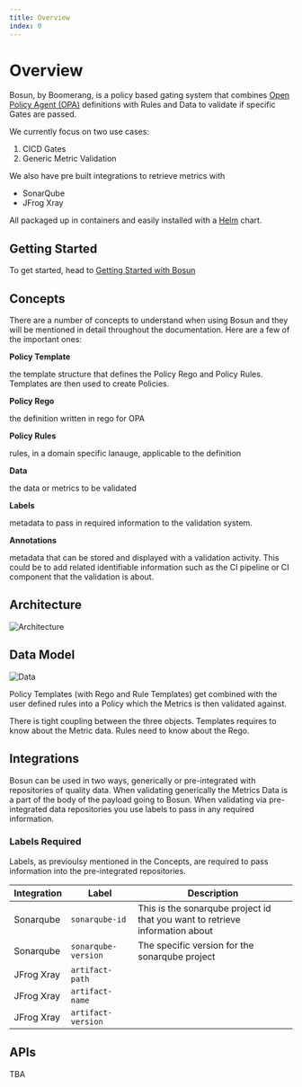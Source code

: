```yaml
---
title: Overview
index: 0
---
```


# Overview

Bosun, by Boomerang, is a policy based gating system that combines [Open Policy Agent (OPA)](https://openpolicyagent.org/) definitions with Rules and Data to validate if specific Gates are passed.

We currently focus on two use cases:
1. CICD Gates
2. Generic Metric Validation

We also have pre built integrations to retrieve metrics with
- SonarQube
- JFrog Xray

All packaged up in containers and easily installed with a [Helm](https://helm.sh/) chart.

## Getting Started

To get started, head to [Getting Started with Bosun](getting-started)

## Concepts

There are a number of concepts to understand when using Bosun and they will be mentioned in detail throughout the documentation. Here are a few of the important ones:

**Policy Template**

the template structure that defines the Policy Rego and Policy Rules. Templates are then used to create Policies. 

**Policy Rego**

the definition written in rego for OPA

**Policy Rules**

rules, in a domain specific lanauge, applicable to the definition

**Data**

the data or metrics to be validated

**Labels** 

metadata to pass in required information to the validation system.

**Annotations**

metadata that can be stored and displayed with a validation activity. This could be to add related identifiable information such as the CI pipeline or CI component that the validation is about.

## Architecture

![Architecture](/assets/bosun-architecture.png)

## Data Model

![Data](/assets/bosun-data.png)

Policy Templates (with Rego and Rule Templates) get combined with the user defined rules into a Policy which the Metrics is then validated against.

There is tight coupling between the three objects. Templates requires to know about the Metric data. Rules need to know about the Rego.

## Integrations

Bosun can be used in two ways, generically or pre-integrated with repositories of quality data. When validating generically the Metrics Data is a part of the body of the payload going to Bosun. When validating via pre-integrated data repositories you use labels to pass in any required information.

### Labels Required

Labels, as previoulsy mentioned in the Concepts, are required to pass information into the pre-integrated repositories.


| Integration | Label | Description |
| --- | --- | --- |
| Sonarqube | `sonarqube-id` | This is the sonarqube project id that you want to retrieve information about |
| Sonarqube | `sonarqube-version` | The specific version for the sonarqube project |
| JFrog Xray | `artifact-path` | |
| JFrog Xray | `artifact-name` | |
| JFrog Xray | `artifact-version` | |

## APIs

TBA
